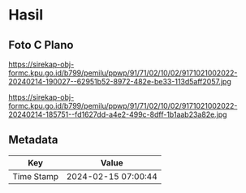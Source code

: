 # Hasil

## Foto C Plano

https://sirekap-obj-formc.kpu.go.id/b799/pemilu/ppwp/91/71/02/10/02/9171021002022-20240214-190027--62951b52-8972-482e-be33-113d5aff2057.jpg

https://sirekap-obj-formc.kpu.go.id/b799/pemilu/ppwp/91/71/02/10/02/9171021002022-20240214-185751--fd1627dd-a4e2-499c-8dff-1b1aab23a82e.jpg


## Metadata

| Key        | Value               |
| ---------- | ------------------- |
| Time Stamp | 2024-02-15 07:00:44 |



